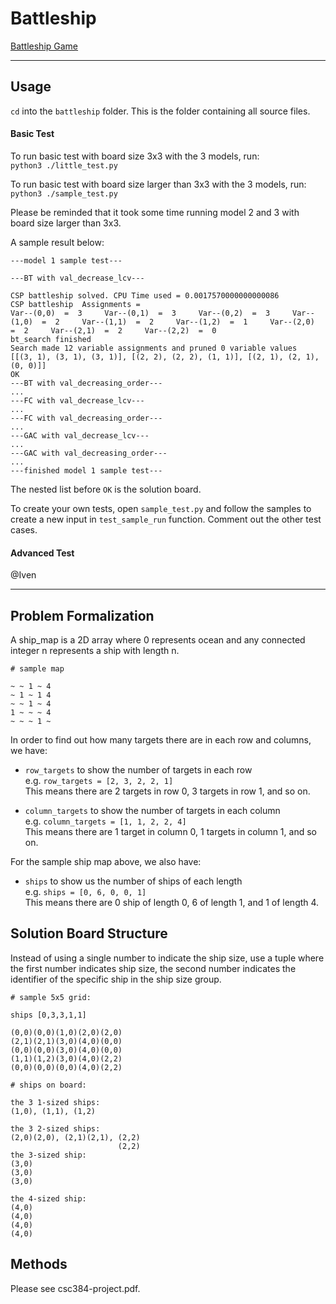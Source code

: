 # Battleship

[Battleship Game](https://en.wikipedia.org/wiki/Battleship_(game))

---
## Usage

`cd` into the `battleship` folder. This is the folder containing all source files.  

#### Basic Test

To run basic test with board size 3x3 with the 3 models, run:  
`python3 ./little_test.py`  

To run basic test with board size larger than 3x3 with the 3 models, run:  
`python3 ./sample_test.py`  

Please be reminded that it took some time running model 2 and 3 with board size larger than 3x3. 

A sample result below:

```
---model 1 sample test---

---BT with val_decrease_lcv---

CSP battleship solved. CPU Time used = 0.0017570000000000086
CSP battleship  Assignments = 
Var--(0,0)  =  3     Var--(0,1)  =  3     Var--(0,2)  =  3     Var--(1,0)  =  2     Var--(1,1)  =  2     Var--(1,2)  =  1     Var--(2,0)  =  2     Var--(2,1)  =  2     Var--(2,2)  =  0     
bt_search finished
Search made 12 variable assignments and pruned 0 variable values
[[(3, 1), (3, 1), (3, 1)], [(2, 2), (2, 2), (1, 1)], [(2, 1), (2, 1), (0, 0)]]
OK
---BT with val_decreasing_order---
...
---FC with val_decrease_lcv---
...
---FC with val_decreasing_order---
...
---GAC with val_decrease_lcv---
...
---GAC with val_decreasing_order---
...
---finished model 1 sample test---
```

The nested list before `OK` is the solution board.  

To create your own tests, open `sample_test.py` and follow the samples to create a new input in `test_sample_run` function. Comment out the other test cases.  

#### Advanced Test

@Iven

---
## Problem Formalization

A ship_map is a 2D array where 0 represents ocean and any connected integer n represents a ship with length n.

```
# sample map 

~ ~ 1 ~ 4
~ 1 ~ 1 4
~ ~ 1 ~ 4
1 ~ ~ ~ 4
~ ~ ~ 1 ~
```

In order to find out how many targets there are in each row and columns, we have:
- `row_targets` to show the number of targets in each row   
	e.g. `row_targets = [2, 3, 2, 2, 1]`   
    This means there are 2 targets in row 0, 3 targets in row 1, and so on.

- `column_targets` to show the number of targets in each column  
    e.g. `column_targets = [1, 1, 2, 2, 4]`   
    This means there are 1 target in column 0, 1 targets in column 1, and so on.

For the sample ship map above, we also have:
- `ships` to show us the number of ships of each length   
    e.g. `ships = [0, 6, 0, 0, 1]`  
    This means there are 0 ship of length 0, 6 of length 1, and 1 of length 4.

## Solution Board Structure

Instead of using a single number to indicate the ship size, use a tuple where the first number indicates ship size, the second number indicates the identifier of the specific ship in the ship size group.

```
# sample 5x5 grid:

ships [0,3,3,1,1]

(0,0)(0,0)(1,0)(2,0)(2,0)
(2,1)(2,1)(3,0)(4,0)(0,0)
(0,0)(0,0)(3,0)(4,0)(0,0)
(1,1)(1,2)(3,0)(4,0)(2,2)
(0,0)(0,0)(0,0)(4,0)(2,2)

# ships on board:

the 3 1-sized ships:
(1,0), (1,1), (1,2)

the 3 2-sized ships:
(2,0)(2,0), (2,1)(2,1), (2,2)
                        (2,2)
the 3-sized ship:
(3,0)
(3,0)
(3,0)

the 4-sized ship:
(4,0)
(4,0)
(4,0)
(4,0)
```

## Methods

Please see csc384-project.pdf.
